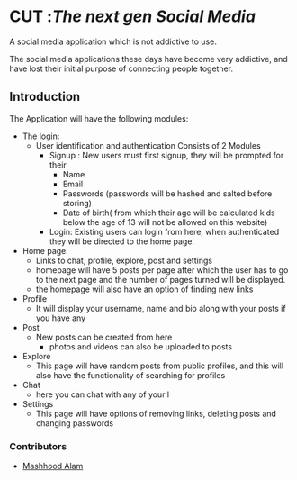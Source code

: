# **CUT** :*The next gen Social Media*
A social media application which is not addictive to use.

The social media applications these days have become very addictive, and have lost their initial purpose of connecting people together. 
## Introduction
The Application will have the following modules:
* The login:
  * User identification and authentication
    Consists of 2 Modules 
      * Signup : New users must first signup, they will be prompted for their 
          * Name
          * Email
          * Passwords (passwords will be hashed and salted before storing)
          * Date of birth( from which their age will be calculated kids below the age of 13 will not be allowed on this website)
       * Login: Existing users can login from here, when authenticated they will be directed to the home page.
 * Home page: 
   * Links to chat, profile, explore, post and settings
   * homepage will have 5 posts per page after which the user has to go to the next page and the number of pages turned will be displayed.
   * the homepage will also have an option of finding new links
 * Profile
   * It will display your username, name and bio along with your posts if you have any
 * Post
   * New posts can be created from here 
     * photos and videos can also be uploaded to posts
 * Explore 
   * This page will have random posts from public profiles, and this will also have the functionality of searching for profiles
 * Chat
   * here you can chat with any of your l
 * Settings
   * This page will have options of removing links, deleting posts and changing passwords


### Contributors
* [Mashhood Alam](https://GitHub.com/MASHOD0)
